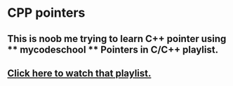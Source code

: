 # CPP pointers

## This is noob me trying to learn C++ pointer using ** mycodeschool ** Pointers in C/C++ playlist.
## [Click here to watch that playlist.](https://youtube.com/playlist?list=PL2_aWCzGMAwLZp6LMUKI3cc7pgGsasm2_)
